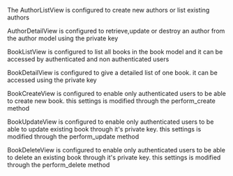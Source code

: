 The AuthorListView is configured to create new authors or list existing authors

AuthorDetailView is configured to retrieve,update or destroy an author from the author model using the private key

BookListView is configured to list all books in the book model and it can be accessed by authenticated and non authenticated users

BookDetailView is configured to give a detailed list of one book. it can be accessed using the private key

BookCreateView is configured to enable only authenticated users to be able to create new book. this settings is modified through the perform_create method

BookUpdateView is configured to enable only authenticated users to be able to update existing book through it's private key. this settings is modified through the perform_update method

BookDeleteView is configured to enable only authenticated users to be able to delete an existing book through it's private key. this settings is modified through the perform_delete method 
